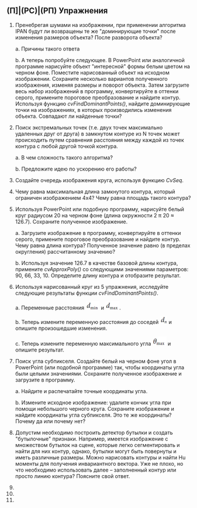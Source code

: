 ## (П]|(РС)|(РП) Упражнения
1. Пренебрегая шумами на изображении, при применении алгоритма IPAN будут ли возвращены те же "доминирующие точки" после изменения размеров объекта? После разворота объекта?

	a. Причины такого ответа

	b. А теперь попробуйте следующее. В PowerPoint или аналогичной программе нарисуйте объект "интересной" формы белым цветом на черном фоне. Поместите нарисованный объект на исходном изображении. Сохраните несколько вариантов полученного изображения, изменяя размеры и поворот объекта. Затем загрузите весь набор изображений в программу,  конвертируйте в оттенки серого, примените пороговое преобразование и найдите контур. Используя функцию *cvFindDominantPoints()*, найдите доминирующие точки на изображениях, в которых производились изменения объекта. Совпадают ли найденные точки?

2. Поиск экстремальных точек (т.е. двух точек максимально удаленных друг от друга) в замкнутом контуре из N точек может происходить путем сравнения расстояния между каждой из точек контура с любой другой точкой контура. 

	a. В чем сложность такого алгоритма?

	b. Предложите идею по ускорению его работы?

3. Создайте очередь изображения круга, используя функцию *CvSeq*.

4. Чему равна максимальная длина замкнутого контура, который ограничен изображением 4x4? Чему равна площадь такого контура?

5. Используя PowerPoint или подобную программу, нарисуйте белый круг радиусом 20 на черном фоне (длина окружности 2 π 20 ≈ 126.7). Сохраните полученное изображение.

	a. Загрузите изображение в программу,  конвертируйте в оттенки серого, примените пороговое преобразование и найдите контур. Чему равна длина контура? Полученное значение равно (в пределах округления) рассчитанному значению?

	b. Используя значение 126.7 в качестве базовой длины контура, примените *cvApproxPoly()* со следующими значениями параметров: 90, 66, 33, 10. Определите длину контура и отобразите результат.

6. Используя нарисованный круг из 5 упражнения, исследуйте следующие результаты функции *cvFindDominantPoints()*.

	a. Переменные расстояния ![Формула 8-1 не найдена](Images/Frml_8_1.jpg) и ![ Формула 8-2 не найдена](Images/Frml_8_2.jpg).

	b. Теперь измените переменную расстояния до соседей ![Формула 8-3 не найдена](Images/Frml_8_3.jpg) и опишите произошедшие изменения.

	c. Теперь измените переменную максимального угла ![Формула 8-4 не найдена](Images/Frml_8_4.jpg) и опишите результат.

7. Поиск угла субпикселя. Создайте белый на черном фоне угол в PowerPoint (или подобной программе) так, чтобы координаты угла были целыми значениями. Сохраните полученное изображение и загрузите в программу. 

	a. Найдите и распечатайте точные координаты угла.

	b. Измените исходное изображение: удалите кончик угла при помощи небольшого черного круга. Сохраните изображение и найдите координаты угла субпикселя. Это те же координаты? Почему да или почему нет?

8. Допустим необходимо построить детектор бутылки и создать "бутылочные" признаки. Например, имеется изображение с множеством бутылок на сцене, которые легко сегментировать и найти для них контур, однако, бутылки могут быть повернуты и иметь различные размеры. Можно нарисовать контуры и найти Hu моменты для получения инвариантного вектора. Уже не плохо, но что необходимо использовать далее – заполненный контур или просто линию контура? Поясните свой ответ.

9. 

10. 

11. 

